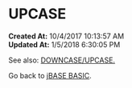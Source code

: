 # UPCASE

**Created At:** 10/4/2017 10:13:57 AM  
**Updated At:** 1/5/2018 6:30:05 PM  


See also: [DOWNCASE/UPCASE.](268490-downcase-upcase)

Go back to [jBASE BASIC](263498-jbase-basic).
